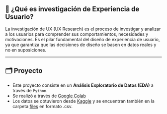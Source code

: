 ## 👥 ¿Qué es investigación de Experiencia de Usuario?
La investigación de UX (UX Research) es el proceso de investigar y analizar a los usuarios para comprender sus comportamientos, necesidades y motivaciones. Es el pilar fundamental del diseño de experiencia de usuario, ya que garantiza que las decisiones de diseño se basen en datos reales y no en suposiciones.

---

## 🗂️ Proyecto
- Este proyecto consiste en un **Análisis Exploratorio de Datos (EDA)** a través de `Python`.
- Se realizó a través de [Google Colab](https://colab.research.google.com/drive/14iu7MJ6EgZjdgcrgeEMnpJSIO0JVthoQ?usp=sharing)
- Los datos se obtuvieron desde [Kaggle](https://www.kaggle.com/datasets/swasthiik/patience-vs-impatience-a-human-behavioral-dataset) y se encuentran también en la carpeta [files](/files) en formato .csv.
